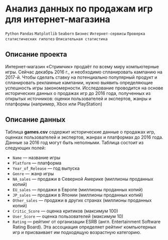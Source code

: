 # Анализ данных по продажам игр для интернет-магазина   
`Python` `Pandas` `Matplotlib` `Seaborn` `Бизнес` `Интернет-сервисы` `Проверка статистических гипотез` `Описательная статистика`   

## Описание проекта   

Интернет-магазин «Стримчик» продаёт по всему миру компьютерные игры. Сейчас декабрь 2016 г., и необходимо спланировать кампанию на 2017-й. Чтобы сделать ставку на потенциально популярный продукт и спланировать рекламные кампании, нужно выявить определяющие успешность игры закономерности. Исследование проводится на основе исторических данных о продажах игр до 2016 года, полученных из открытых источников: оценки пользователей и экспертов, жанры и платформы (например, Xbox или PlayStation)

## Описание данных

Таблица **games.csv** содержит исторические данные о продажах игр, оценках пользователей и экспертов, жанрах и платформах до 2016 года. Данные за 2016 год могут быть неполными. Таблица состоит из следующих полей:

- `Name` — название игры
- `Platform` — платформа
- `Year_of_Release` — год выпуска
- `Genre` — жанр игры
- `NA_sales` — продажи в Северной Америке (миллионы проданных копий)
- `EU_sales` — продажи в Европе (миллионы проданных копий)
- `JP_sales` — продажи в Японии (миллионы проданных копий)
- `Other_sales` — продажи в других странах (миллионы проданных копий)
- `Critic_Score` — оценка критиков (максимум 100)
- `User_Score` — оценка пользователей (максимум 10)
- `Rating` — рейтинг от организации ESRB (англ. Entertainment Software Rating Board). Эта ассоциация определяет рейтинг компьютерных игр и присваивает им подходящую возрастную категорию.    
